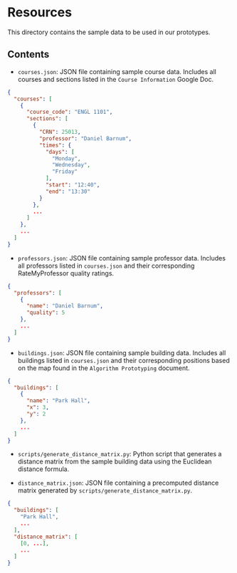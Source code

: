 # Resources

This directory contains the sample data to be used in our prototypes.

## Contents

- `courses.json`: JSON file containing sample course data. Includes all courses and sections listed in the `Course Information` Google Doc.
```json
{
  "courses": [
    {
      "course_code": "ENGL 1101",
      "sections": [
        {
          "CRN": 25013,
          "professor": "Daniel Barnum",
          "times": {
            "days": [
              "Monday",
              "Wednesday",
              "Friday"
            ],
            "start": "12:40",
            "end": "13:30"
          }
        },
        ...
      ]
    },
    ...
  ]
}
```

- `professors.json`: JSON file containing sample professor data. Includes all professors listed in `courses.json` and their corresponding RateMyProfessor quality ratings.
```json
{
  "professors": [
    {
      "name": "Daniel Barnum",
      "quality": 5
    },
    ...
  ]
}
```

- `buildings.json`: JSON file containing sample building data. Includes all buildings listed in `courses.json` and their corresponding positions based on the map found in the `Algorithm Prototyping` document.
```json
{
  "buildings": [
    {
      "name": "Park Hall",
      "x": 3,
      "y": 2
    },
    ...
  ]
}
```

- `scripts/generate_distance_matrix.py`: Python script that generates a distance matrix from the sample building data using the Euclidean distance formula.


- `distance_matrix.json`: JSON file containing a precomputed distance matrix generated by `scripts/generate_distance_matrix.py`.
```json
{
  "buildings": [
    "Park Hall",
    ...
  ],
  "distance_matrix": [
    [0, ...],
    ...
  ]
}
```
